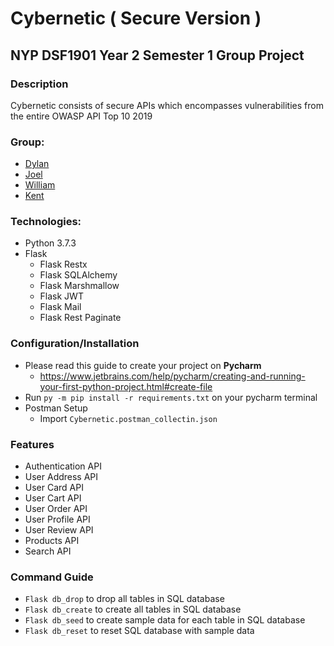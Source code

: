 # Cybernetic ( Secure Version )

## NYP DSF1901 Year 2 Semester 1 Group Project

### Description

Cybernetic consists of secure APIs which encompasses vulnerabilities from the entire OWASP API Top 10 2019

### Group:

* [Dylan](https://github.com/Dylan-Liew)
* [Joel](https://github.com/j041)
* [William](https://github.com/c0dn)
* [Kent](https://github.com/kentlow2002)

### Technologies:
* Python 3.7.3
* Flask
  * Flask Restx
  * Flask SQLAlchemy
  * Flask Marshmallow
  * Flask JWT 
  * Flask Mail
  * Flask Rest Paginate
  
### Configuration/Installation
* Please read this guide to create your project on **Pycharm** 
  * https://www.jetbrains.com/help/pycharm/creating-and-running-your-first-python-project.html#create-file
* Run `py -m pip install -r requirements.txt` on your pycharm terminal 
* Postman Setup
  * Import `Cybernetic.postman_collectin.json` 

### Features 
* Authentication API
* User Address API
* User Card API
* User Cart API
* User Order API
* User Profile API
* User Review API
* Products API
* Search API

### Command Guide
* `Flask db_drop` to drop all tables in SQL database
* `Flask db_create` to create all tables in SQL database
* `Flask db_seed` to create sample data for each table in SQL database
* `Flask db_reset` to reset SQL database with sample data

